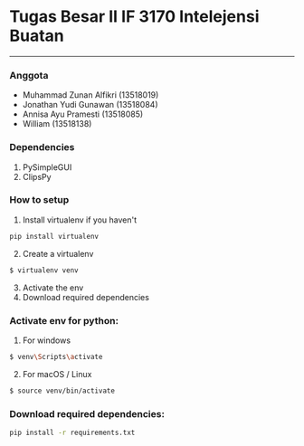 # Tugas Besar II IF 3170 Intelejensi Buatan
---

### Anggota
- Muhammad Zunan Alfikri (13518019)
- Jonathan Yudi Gunawan (13518084)
- Annisa Ayu Pramesti  (13518085)
- William (13518138)

### Dependencies 
1. PySimpleGUI
2. ClipsPy

### How to setup
1. Install virtualenv if you haven't
```bash
pip install virtualenv
```
2. Create a virtualenv
```bash
$ virtualenv venv
```
3. Activate the env 
4. Download required dependencies 

### Activate env for python:
1. For windows
```bash
$ venv\Scripts\activate
```
2. For macOS / Linux
```bash
$ source venv/bin/activate
```
### Download required dependencies:
```bash
pip install -r requirements.txt
```
